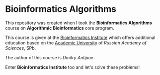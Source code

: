 # Bioinformatics Algorithms

This repository was created when I took the **Bioinformatics Algorithms** course 
on **Algorithmic Bioinformatics** core program. 

This course is given at the [Bioinformatics Institute](https://bioinf.me/en/education) which offers additional education 
based on the [Academic University](http://mit.spbau.ru/en/spbau) of _Russian Academy of Sciences_, SPb.

The author of this course is _Dmitry Antipov_.


Enter **Bioinformatics Institute** too and let's solve these problems!
